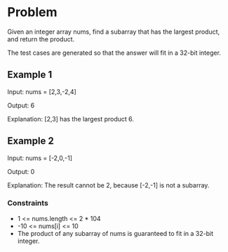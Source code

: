 # Problem

Given an integer array nums, find a subarray that has the largest product, and return the product.

The test cases are generated so that the answer will fit in a 32-bit integer.

## Example 1

Input: nums = [2,3,-2,4]

Output: 6

Explanation: [2,3] has the largest product 6.

## Example 2

Input: nums = [-2,0,-1]

Output: 0

Explanation: The result cannot be 2, because [-2,-1] is not a subarray.
 
### Constraints

- 1 <= nums.length <= 2 * 104
- -10 <= nums[i] <= 10
- The product of any subarray of nums is guaranteed to fit in a 32-bit integer.
